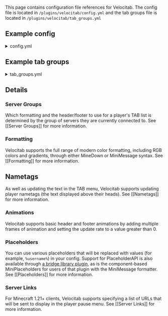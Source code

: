 This page contains configuration file references for Velocitab. 
The config file is located in `/plugins/velocitab/config.yml` and the tab groups file is located in `/plugins/velocitab/tab_groups.yml`

## Example config
<details>
<summary>config.yml</summary>

```yaml
# ┏━━━━━━━━━━━━━━━━━━━━━━━━━━━━━━┓
# ┃       Velocitab Config       ┃
# ┃    Developed by William278   ┃
# ┣━━━━━━━━━━━━━━━━━━━━━━━━━━━━━━┛
# ┣╸ Information: https://william278.net/project/velocitab
# ┗╸ Documentation: https://william278.net/docs/velocitab

# Check for updates on startup
check_for_updates: true
# Whether to remove nametag from players' heads if the nametag associated with their server group is empty.
remove_nametags: true
# Whether to disable header and footer if they are empty and let backend servers handle them.
disable_header_footer_if_empty: true
# Which text formatter to use (MINIMESSAGE, MINEDOWN or LEGACY)
formatter: MINIMESSAGE
# All servers which are not in other groups will be put in the fallback group.
# "false" will exclude them from Velocitab.
fallback_enabled: true
# The formats to use for the fallback group.
fallback_group: default
# Whether to show all players from all groups in the TAB list.
show_all_players_from_all_groups: false
# Define custom names to be shown in the TAB list for specific server names.
# If no custom display name is provided for a server, its original name will be used.
server_display_names:
  very-long-server-name: VLSN
# Whether to enable the PAPIProxyBridge hook for PAPI support
enable_papi_hook: true
# How long in seconds to cache PAPI placeholders for, in milliseconds. (0 to disable)
papi_cache_time: 30000
# If you are using MINIMESSAGE formatting, enable this to support MiniPlaceholders in formatting.
enable_mini_placeholders_hook: true
# Whether to send scoreboard teams packets. Required for player list sorting and nametag formatting.
# Turn this off if you're using scoreboard teams on backend servers.
send_scoreboard_packets: true
# If built-in placeholders return a blank string, fallback to Placeholder API equivalents.
# For example, if %prefix% returns a blank string, use %luckperms_prefix%. Requires PAPIProxyBridge.
fallback_to_papi_if_placeholder_blank: false
# Whether to sort players in the TAB list.
sort_players: true
# Remove gamemode spectator effect for other players in the TAB list.
remove_spectator_effect: false
# Whether to enable the Plugin Message API (allows backend plugins to perform certain operations)
enable_plugin_message_api: true
# Whether to force sending tab list packets to all players, even if a packet for that action has already been sent. This could fix issues with some mods.
force_sending_tab_list_packets: false
# A list of URLs that will be sent to display on player pause menus (Minecraft 1.21+ clients only).
# • Labels can be fully custom or built-in (one of 'bug_report', 'community_guidelines', 'support', 'status',
#   'feedback', 'community', 'website', 'forums', 'news', or 'announcements').
# • If you supply a url with a 'bug_report' label, it will be shown if the player is disconnected.
# • Specify a set of server groups each URL should be sent on. Use '*' to show a URL to all groups.
server_links:
  - label: '<#00fb9a>About Velocitab</#00fb9a>'
    url: 'https://william278.net/project/velocitab'
    groups:
      - '*'
```

</details>

## Example tab groups

<details>

<summary>tab_groups.yml</summary>

```yaml
# ┏━━━━━━━━━━━━━━━━━━━━━━━━━━━━━━┓
# ┃      Velocitab TabGroups     ┃
# ┃    Developed by William278   ┃
# ┣━━━━━━━━━━━━━━━━━━━━━━━━━━━━━━┛
# ┣╸ Information: https://william278.net/project/velocitab
# ┗╸ Documentation: https://william278.net/docs/velocitab

groups:
  - name: default
    headers:
      - <rainbow:!2>Running Velocitab by William278 & AlexDev_</rainbow>
    footers:
      - <gray>There are currently %players_online%/%max_players_online% players online</gray>
    format: <gray>[%server%] %prefix%%username%</gray>
    nametag:
      prefix: <white>%prefix%</white>
      suffix: <white>%suffix%</white>
    servers:
      - skyblock
      - minigames
      - survival
      - lobby
      - prison
      - creative
      - hub
    sorting_placeholders:
      - '%role_weight%'
      - '%username_lower%'
    collisions: false
    header_footer_update_rate: 1000
    placeholder_update_rate: 1000
    only_list_players_in_same_server: false
```

</details>

## Details
### Server Groups
Which formatting and the header/footer to use for a player's TAB list is determined by the group of servers they are currently connected to. See [[Server Groups]] for more information.

### Formatting
Velocitab supports the full range of modern color formatting, including RGB colors and gradients, through either MineDown or MiniMessage syntax. See [[Formatting]] for more information.

## Nametags
As well as updating the text in the TAB menu, Velocitab supports updating player nametags (the text displayed above their heads). See [[Nametags]] for more information.

### Animations
Velocitab supports basic header and footer animations by adding multiple frames of animation and setting the update rate to a value greater than 0.

### Placeholders
You can use various placeholders that will be replaced with values (for example, `%username%`) in your config. Support for PlaceholderAPI is also available through [a bridge library plugin](https://modrinth.com/plugin/papiproxybridge), as is the component-based MiniPlaceholders for users of that plugin with the MiniMessage formatter. See [[Placeholders]] for more information.

### Server Links
For Minecraft 1.21+ clients, Velocitab supports specifying a list of URLs that will be sent to display in the player pause menu. See [[Server Links]] for more information.
